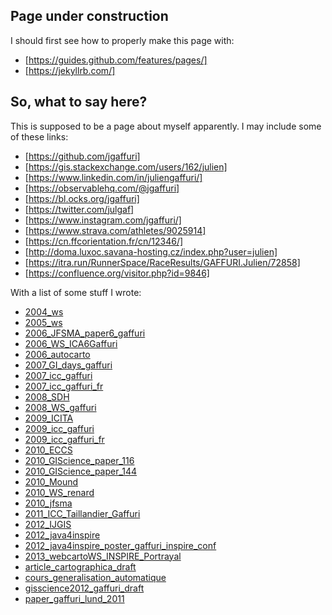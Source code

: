 ## Page under construction

I should first see how to properly make this page with:

- [https://guides.github.com/features/pages/]
- [https://jekyllrb.com/]

## So, what to say here?

This is supposed to be a page about myself apparently. I may include some of these links:

- [https://github.com/jgaffuri]
- [https://gis.stackexchange.com/users/162/julien]
- [https://www.linkedin.com/in/juliengaffuri/]
- [https://observablehq.com/@jgaffuri]
- [https://bl.ocks.org/jgaffuri]
- [https://twitter.com/julgaf]
- [https://www.instagram.com/jgaffuri/]
- [https://www.strava.com/athletes/9025914]
- [https://cn.ffcorientation.fr/cn/12346/]
- [http://doma.luxoc.savana-hosting.cz/index.php?user=julien]
- [https://itra.run/RunnerSpace/RaceResults/GAFFURI.Julien/72858]
- [https://confluence.org/visitor.php?id=9846]

With a list of some stuff I wrote:

- [2004_ws](doc/pub/2004_ws.pdf)
- [2005_ws](doc/pub/2005_WS_julien_gaffuri.pdf)
- [2006_JFSMA_paper6_gaffuri](doc/pub/2006_JFSMA_paper6_gaffuri.pdf)
- [2006_WS_ICA6Gaffuri](doc/pub/2006_WS_ICA6Gaffuri.pdf)
- [2006_autocarto](doc/pub/2006_autocarto.pdf)
- [2007_GI_days_gaffuri](doc/pub/2007_GI_days_gaffuri.pdf)
- [2007_icc_gaffuri](doc/pub/2007_icc_gaffuri.pdf)
- [2007_icc_gaffuri_fr](doc/pub/2007_icc_gaffuri_fr.pdf)
- [2008_SDH](doc/pub/2008_SDH.pdf)
- [2008_WS_gaffuri](doc/pub/2008_WS_gaffuri.pdf)
- [2009_ICITA](doc/pub/2009_ICITA.pdf)
- [2009_icc_gaffuri](doc/pub/2009_icc_gaffuri.pdf)
- [2009_icc_gaffuri_fr](doc/pub/2009_icc_gaffuri_fr.pdf)
- [2010_ECCS](doc/pub/2010_ECCS.pdf)
- [2010_GIScience_paper_116](doc/pub/2010_GIScience_paper_116.pdf)
- [2010_GIScience_paper_144](doc/pub/2010_GIScience_paper_144.pdf)
- [2010_Mound](doc/pub/2010_Mound-ecai.pdf)
- [2010_WS_renard](doc/pub/2010_WS_renard.pdf)
- [2010_jfsma](doc/pub/2010_jfsma.pdf)
- [2011_ICC_Taillandier_Gaffuri](doc/pub/2011_ICC_Taillandier_Gaffuri.pdf)
- [2012_IJGIS](doc/pub/2012_IJGIS.pdf)
- [2012_java4inspire](doc/pub/2012_java4inspire.pdf)
- [2012_java4inspire_poster_gaffuri_inspire_conf](doc/pub/2012_java4inspire_poster_gaffuri_inspire_conf.pdf)
- [2013_webcartoWS_INSPIRE_Portrayal](doc/pub/2013_webcartoWS_INSPIRE_Portrayal.pdf)
- [article_cartographica_draft](doc/pub/article_cartographica_draft.pdf)
- [cours_generalisation_automatique](doc/pub/cours_generalisation_automatique.pdf)
- [gisscience2012_gaffuri_draft](doc/pub/gisscience2012_gaffuri_draft.pdf)
- [paper_gaffuri_lund_2011](doc/pub/paper_gaffuri_lund_2011.pdf)

